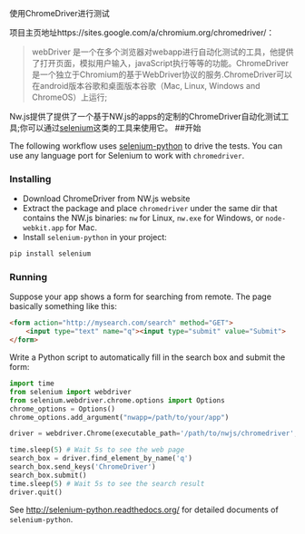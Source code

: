 使用ChromeDriver进行测试

项目主页地址https://sites.google.com/a/chromium.org/chromedriver/：
>webDriver 是一个在多个浏览器对webapp进行自动化测试的工具，他提供了打开页面，模拟用户输入，javaScript执行等等的功能。ChromeDriver是一个独立于Chromium的基于WebDriver协议的服务.ChromeDriver可以在android版本谷歌和桌面版本谷歌（Mac, Linux, Windows and ChromeOS）上运行;

Nw.js提供了提供了一个基于NW.js的apps的定制的ChromeDriver自动化测试工具;你可以通过[selenium](http://docs.seleniumhq.org/)这类的工具来使用它。
##开始

The following workflow uses [selenium-python](http://selenium-python.readthedocs.org/) to drive the tests. You can use any language port for Selenium to work with `chromedriver`.

### Installing

* Download ChromeDriver from NW.js website
* Extract the package and place `chromedriver` under the same dir that contains the NW.js binaries: `nw` for Linux, `nw.exe` for Windows, or `node-webkit.app` for Mac.
* Install `selenium-python` in your project:
```bash
pip install selenium
```

### Running

Suppose your app shows a form for searching from remote. The page basically something like this:
```html
<form action="http://mysearch.com/search" method="GET">
    <input type="text" name="q"><input type="submit" value="Submit">
</form>
```

Write a Python script to automatically fill in the search box and submit the form:
```python
import time
from selenium import webdriver
from selenium.webdriver.chrome.options import Options
chrome_options = Options()
chrome_options.add_argument("nwapp=/path/to/your/app")

driver = webdriver.Chrome(executable_path='/path/to/nwjs/chromedriver', chrome_options=chrome_options)

time.sleep(5) # Wait 5s to see the web page
search_box = driver.find_element_by_name('q')
search_box.send_keys('ChromeDriver')
search_box.submit()
time.sleep(5) # Wait 5s to see the search result
driver.quit()
```

See http://selenium-python.readthedocs.org/ for detailed documents of `selenium-python`.
